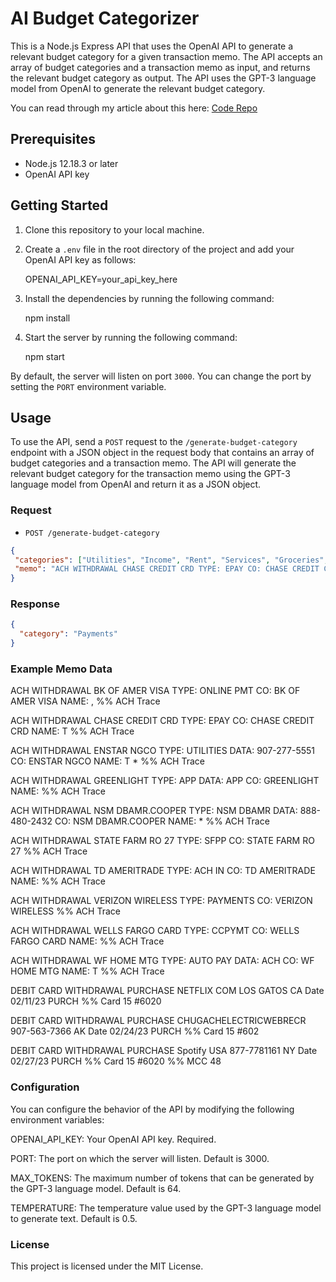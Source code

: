 # AI Budget Categorizer

This is a Node.js Express API that uses the OpenAI API to generate a relevant budget category for a given transaction memo. The API accepts an array of budget categories and a transaction memo as input, and returns the relevant budget category as output. The API uses the GPT-3 language model from OpenAI to generate the relevant budget category.

You can read through my article about this here: [Code Repo](https://www.grizzlypeaksoftware.com/articles?id=3ZBY4gcMsLB8JqCKLd5NwU)

## Prerequisites

- Node.js 12.18.3 or later
- OpenAI API key

## Getting Started

1. Clone this repository to your local machine.
2. Create a `.env` file in the root directory of the project and add your OpenAI API key as follows:

    OPENAI_API_KEY=your_api_key_here


3. Install the dependencies by running the following command:

    npm install


4. Start the server by running the following command:

    npm start


By default, the server will listen on port `3000`. You can change the port by setting the `PORT` environment variable.

## Usage

To use the API, send a `POST` request to the `/generate-budget-category` endpoint with a JSON object in the request body that contains an array of budget categories and a transaction memo. The API will generate the relevant budget category for the transaction memo using the GPT-3 language model from OpenAI and return it as a JSON object.

### Request

- `POST /generate-budget-category`

```json
{
 "categories": ["Utilities", "Income", "Rent", "Services", "Groceries", "Mortgage", "Payments", "Insurance", "Investing", "Transfers"],
 "memo": "ACH WITHDRAWAL CHASE CREDIT CRD TYPE: EPAY CO: CHASE CREDIT CRD NAME:   %% ACH Trace"
}
```

### Response

```json
{
  "category": "Payments"
}
```

### Example Memo Data

ACH WITHDRAWAL BK OF AMER VISA TYPE: ONLINE PMT CO: BK OF AMER VISA NAME: , %% ACH Trace 

ACH WITHDRAWAL CHASE CREDIT CRD TYPE: EPAY CO: CHASE CREDIT CRD NAME:  T  %% ACH Trace 

ACH WITHDRAWAL ENSTAR NGCO TYPE: UTILITIES DATA: 907-277-5551 CO: ENSTAR NGCO NAME:  T * %% ACH Trace 

ACH WITHDRAWAL GREENLIGHT TYPE: APP DATA: APP CO: GREENLIGHT NAME:   %% ACH Trace 

ACH WITHDRAWAL NSM DBAMR.COOPER TYPE: NSM DBAMR DATA: 888-480-2432 CO: NSM DBAMR.COOPER NAME:  * %% ACH Trace 

ACH WITHDRAWAL STATE FARM RO 27 TYPE: SFPP CO: STATE FARM RO 27 %% ACH Trace 

ACH WITHDRAWAL TD AMERITRADE TYPE: ACH IN CO: TD AMERITRADE NAME:   %% ACH Trace 

ACH WITHDRAWAL VERIZON WIRELESS TYPE: PAYMENTS CO: VERIZON WIRELESS %% ACH Trace 

ACH WITHDRAWAL WELLS FARGO CARD TYPE: CCPYMT CO: WELLS FARGO CARD NAME:   %% ACH Trace 

ACH WITHDRAWAL WF HOME MTG TYPE: AUTO PAY DATA: ACH CO: WF HOME MTG NAME:  T  %% ACH Trace 

DEBIT CARD WITHDRAWAL PURCHASE  NETFLIX COM LOS GATOS CA Date 02/11/23 PURCH  %% Card 15 #6020 

DEBIT CARD WITHDRAWAL PURCHASE CHUGACHELECTRICWEBRECR 907-563-7366 AK Date 02/24/23 PURCH  %% Card 15 #602

DEBIT CARD WITHDRAWAL PURCHASE Spotify USA 877-7781161 NY Date 02/27/23 PURCH  %% Card 15 #6020 %% MCC 48

### Configuration

You can configure the behavior of the API by modifying the following environment variables:

OPENAI_API_KEY: Your OpenAI API key. Required.

PORT: The port on which the server will listen. Default is 3000.

MAX_TOKENS: The maximum number of tokens that can be generated by the GPT-3 language model. Default is 64.

TEMPERATURE: The temperature value used by the GPT-3 language model to generate text. Default is 0.5.


### License
This project is licensed under the MIT License.